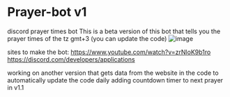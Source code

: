 # Prayer-bot v1
discord prayer times bot
This is a beta version of this bot that tells you the prayer times of the tz gmt+3 (you can update the code)
![image](https://github.com/realgnh/Prayer-bot/assets/150723285/ef6ae6af-7e77-43df-937a-8c5d37094fc9)



sites to make the bot:
https://www.youtube.com/watch?v=zrNloK9b1ro 
https://discord.com/developers/applications

working on another version that gets data from the website in the code to automatically update the code daily
adding countdown timer to next prayer in v1.1
